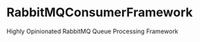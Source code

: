 RabbitMQConsumerFramework
=========================

Highly Opinionated RabbitMQ Queue Processing Framework

